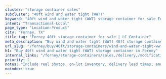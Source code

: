 ```yaml
---
cluster: "storage container sales"
subcluster: "40ft wind and water tight (WWT)"
keyword: "40ft wind and water tight (WWT) storage container for sale Forney, TX"
intent: "Transactional-Local"
page_type: "Location-Product"
city: "Forney, TX"
title_tag: "Forney 40ft storage container for sale | LC Container"
meta_description: "Buy wind and water tight (WWT) 40ft storage container sale with local delivery in Forney, TX. LC Container — local Since 2003. Request a fast quote today."
url_slug: "/forney/buy/40ft/storage-containers/wind-and-water-tight-wwt"
h1: "Buy 40ft wind and water tight (WWT) storage container in Forney"
internal_links: "/forney/storage-containers/sales,/delivery,/modifications"
priority: 2
notes: "Include real photos, on-lot inventory, delivery lead times, and financing info."
noindex: true
---
```


<!-- TODO: Add unique city/inventory copy, images, and internal links here. -->
